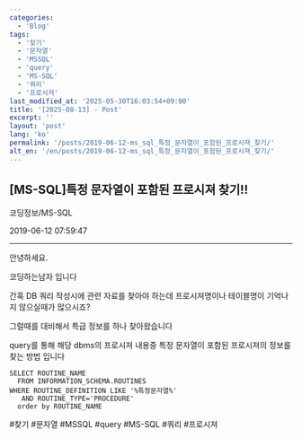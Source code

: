 ```yaml
---
categories:
  - 'Blog'
tags:
  - '찾기'
  - '문자열'
  - 'MSSQL'
  - 'query'
  - 'MS-SQL'
  - '쿼리'
  - '프로시져'
last_modified_at: '2025-05-30T16:03:54+09:00'
title: '[2025-08-13] - Post'
excerpt: ''
layout: 'post'
lang: 'ko'
permalink: '/posts/2019-06-12-ms_sql_특정_문자열이_포함된_프로시져_찾기/'
alt_en: '/en/posts/2019-06-12-ms_sql_특정_문자열이_포함된_프로시져_찾기/'
---
```


## [MS-SQL]특정 문자열이 포함된 프로시져 찾기!!

코딩정보/MS-SQL

2019-06-12 07:59:47

* * *

안녕하세요.

코딩하는남자 입니다

간혹 DB 쿼리 작성시에 관련 자료를 찾아야 하는데 프로시져명이나 테이블명이 기억나지 않으실때가 많으시죠?

그럴때를 대비해서 특급 정보를 하나 찾아왔습니다

query를 통해 해당 dbms의 프로시져 내용중 특정 문자열이 포함된 프로시져의 정보를 찾는 방법 입니다

    
    
    SELECT ROUTINE_NAME 
      FROM INFORMATION_SCHEMA.ROUTINES
    WHERE ROUTINE_DEFINITION LIKE '%특정문자열%'
       AND ROUTINE_TYPE='PROCEDURE'
      order by ROUTINE_NAME

  

#찾기 #문자열 #MSSQL #query #MS-SQL #쿼리 #프로시져

